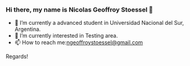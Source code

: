 ### Hi there, my name is Nicolas Geoffroy Stoessel 👋

- 🔭 I’m currently a advanced student in Universidad Nacional del Sur, Argentina.
- 🌱 I’m currently interested in Testing area.
- 📫 How to reach me:ngeoffroystoessel@gmail.com

Regards!

